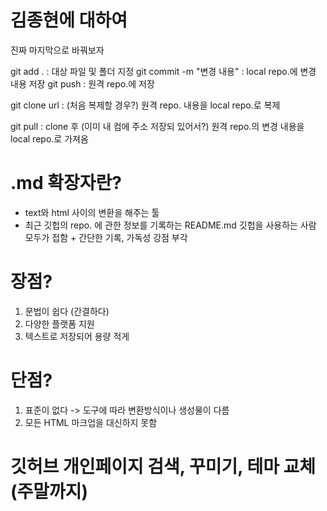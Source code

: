 # 김종현에 대하여

진짜 마지막으로 바꿔보자

git add . : 대상 파일 및 폴더 지정
git commit -m "변경 내용" : local repo.에 변경 내용 저장
git push : 원격 repo.에 저장

git clone url : (처음 복제할 경우?) 원격 repo. 내용을 local repo.로 복제

git pull : clone 후 (이미 내 컴에 주소 저장되 있어서?) 원격 repo.의 변경 내용을 local repo.로 가져옴 


# .md 확장자란? 

- text와 html 사이의 변환을 해주는 툴
- 최근 깃헙의 repo. 에 관한 정보를 기록하는 README.md 깃헙을 사용하는 사람 모두가 접함 + 간단한 기록, 가독성 강점 부각

# 장점?

1. 문법이 쉽다 (간결하다)
2. 다양한 플랫폼 지원
3. 텍스트로 저장되어 용량 적게

# 단점?
1. 표준이 없다 -> 도구에 따라 변환방식이나 생성물이 다름
2. 모든 HTML 마크업을 대신하지 못함

# 



# 깃허브 개인페이지 검색, 꾸미기, 테마 교체 (주말까지)

